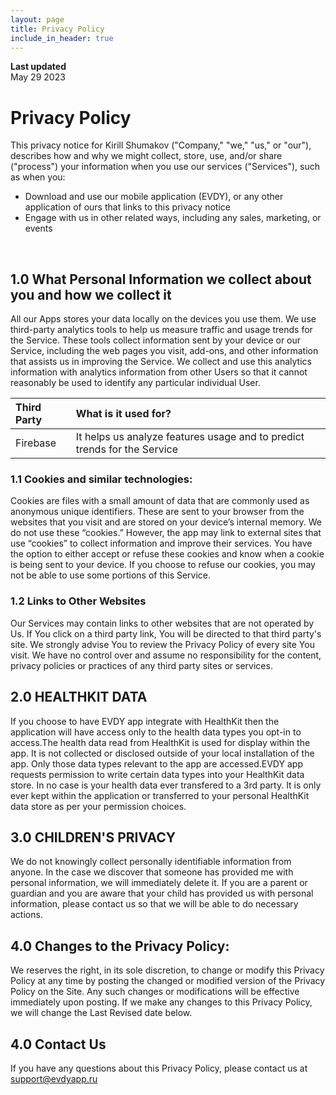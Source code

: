 ```yaml
---
layout: page
title: Privacy Policy
include_in_header: true
---
```


**Last updated**  
May 29 2023

# Privacy Policy
This privacy notice for Kirill Shumakov ("Company," "we," "us," or "our"), describes how and why we might collect, store, use, and/or share ("process") your information when you use our services ("Services"), such as when you:
- Download and use our mobile application (EVDY), or any other application of ours that links to this privacy notice
- Engage with us in other related ways, including any sales, marketing, or events
<br>

## 1.0 What Personal Information we collect about you and how we collect it
All our Apps stores your data locally on the devices you use them. 
We use third-party analytics tools to help us measure traffic and usage trends for the Service. These tools collect information sent by your device or our Service, including the web pages you visit, add-ons, and other information that assists us in improving the Service. We collect and use this analytics information with analytics information from other Users so that it cannot reasonably be used to identify any particular individual User.

| Third Party | What is it used for? |
| :--- | :--- |
| Firebase | It helps us analyze features usage and to predict trends for the Service|

### 1.1 Cookies and similar technologies:
Cookies are files with a small amount of data that are commonly used as anonymous unique identifiers. These are sent to your browser from the websites that you visit and are stored on your device’s internal memory.
We do not use these “cookies.” However, the app may link to external sites that use “cookies” to collect information and improve their services. You have the option to either accept or refuse these cookies and know when a cookie is being sent to your device. If you choose to refuse our cookies, you may not be able to use some portions of this Service.

### 1.2 Links to Other Websites
Our Services may contain links to other websites that are not operated by Us. If You click on a third party link, You will be directed to that third party's site. We strongly advise You to review the Privacy Policy of every site You visit.
We have no control over and assume no responsibility for the content, privacy policies or practices of any third party sites or services.
<br>

## 2.0 HEALTHKIT DATA
If you choose to have EVDY app integrate with HealthKit then the application will have access only to the health data types you opt-in to access.The health data read from HealthKit is used for display within the app. It is not collected or disclosed outside of your local installation of the app. Only those data types relevant to the app are accessed.EVDY app requests permission to write certain data types into your HealthKit data store. In no case is your health data ever transfered to a 3rd party. It is only ever kept within the application or transferred to your personal HealthKit data store as per your permission choices.
<br>

## 3.0 CHILDREN'S PRIVACY
We do not knowingly collect personally identifiable information from anyone. In the case we discover that someone has provided me with personal information, we will immediately delete it. If you are a parent or guardian and you are aware that your child has provided us with personal information, please contact us so that we will be able to do necessary actions.
<br>

## 4.0 Changes to the Privacy Policy:
We reserves the right, in its sole discretion, to change or modify this Privacy Policy at any time by posting the changed or modified version of the Privacy Policy on the Site. Any such changes or modifications will be effective immediately upon posting. If we make any changes to this Privacy Policy, we will change the Last Revised date below.
<br>

## 4.0 Contact Us
If you have any questions about this Privacy Policy, please contact us at support@evdyapp.ru 
<br>